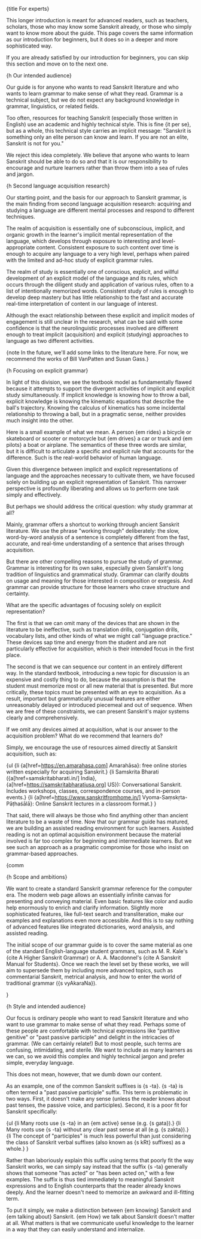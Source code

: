 {title For experts}

This longer introduction is meant for advanced readers, such as teachers,
scholars, those who may know some Sanskrit already, or those who simply want to
know more about the guide. This page covers the same information as our
introduction for beginners, but it does so in a deeper and more sophisticated
way. 

If you are already satisfied by our introduction for beginners, you can skip
this section and move on to the next one.


{h Our intended audience}

Our guide is for anyone who wants to read Sanskrit literature and who wants to
learn grammar to make sense of what they read. Grammar is a technical subject,
but we do not expect any background knowledge in grammar, linguistics, or
related fields.

Too often, resources for teaching Sanskrit (especially those written in
English) use an academic and highly technical style. This is fine {it per
se}, but as a whole, this technical style carries an implicit message:
"Sanskrit is something only an elite person can know and learn. If you are not
an elite, Sanskrit is not for you."

We reject this idea completely. We believe that anyone who wants to learn
Sanskrit should be able to do so and that it is our responsibility to
encourage and nurture learners rather than throw them into a sea of rules and
jargon.


{h Second language acquisition research}

Our starting point, and the basis for our approach to Sanskrit grammar, is the
main finding from second language acquisition research: acquiring and studying
a language are different mental processes and respond to different techniques.

The realm of acquisition is essentially one of subconscious, implicit, and
organic growth in the learner's implicit mental representation of the language,
which develops through exposure to interesting and level-appropriate content.
Consistent exposure to such content over time is enough to acquire any language
to a very high level, perhaps when paired with the limited and ad-hoc study of
explicit grammar rules.

The realm of study is essentially one of conscious, explicit, and willful
development of an explicit model of the language and its rules, which occurs
through the diligent study and application of various rules, often to a list of
intentionally memorized words. Consistent study of rules is enough to develop
deep mastery but has little relationship to the fast and accurate real-time
interpretation of content in our language of interest.

Although the exact relationship between these explicit and implicit modes of
engagement is still unclear in the research, what can be said with some
confidence is that the neurolinguistic processes involved are different enough
to treat implicit (acquisition) and explicit (studying) approaches to language
as two different activities.

{note In the future, we'll add some links to the literature here. For now, we
recommend the works of Bill VanPatten and Susan Gass.}


{h Focusing on explicit grammar}

In light of this division, we see the textbook model as fundamentally flawed
because it attempts to support the divergent activities of implicit and
explicit study simultaneously. If implicit knowledge is knowing how to throw a
ball, explicit knowledge is knowing the kinematic equations that describe the
ball's trajectory. Knowing the calculus of kinematics has some incidental
relationship to throwing a ball, but in a pragmatic sense, neither provides
much insight into the other.

Here is a small example of what we mean. A person {em rides} a bicycle or
skateboard or scooter or motorcycle but {em drives} a car or truck and {em
pilots} a boat or airplane. The semantics of these three words are similar, but
it is difficult to articulate a specific and explicit rule that accounts for
the difference. Such is the real-world behavior of human language.

Given this divergence between implicit and explicit representations of language
and the approaches necessary to cultivate them, we have focused solely on
building up an explicit representation of Sanskrit. This narrower perspective
is profoundly liberating and allows us to perform one task simply and
effectively.

But perhaps we should address the critical question: why study grammar at all?

Mainly, grammar offers a shortcut to working through ancient Sanskrit
literature. We use the phrase "working through" deliberately: the slow,
word-by-word analysis of a sentence is completely different from the fast,
accurate, and real-time understanding of a sentence that arises through
acquisition.

But there are other compelling reasons to pursue the study of grammar. Grammar
is interesting for its own sake, especially given Sanskrit's long tradition of
linguistics and grammatical study. Grammar can clarify doubts on usage and
meaning for those interested in composition or exegesis. And grammar can
provide structure for those learners who crave structure and certainty.

What are the specific advantages of focusing solely on explicit representation?

The first is that we can omit many of the devices that are shown in the
literature to be ineffective, such as translation drills, conjugation drills,
vocabulary lists, and other kinds of what we might call "language practice."
These devices sap time and energy from the student and are not particularly
effective for acquisition, which is their intended focus in the first place.

The second is that we can sequence our content in an entirely different way.
In the standard textbook, introducing a new topic for discussion is an
expensive and costly thing to do, because the assumption is that the student
must memorize most or all new material that is presented. But more critically,
these topics must be presented with an eye to acquisition. As a result,
important but grammatically unusual features are either unreasonably delayed or
introduced piecemeal and out of sequence. When we are free of these
constraints, we can present Sanskrit's major systems clearly and
comprehensively.

If we omit any devices aimed at acquisition, what is our answer to the
acquisition problem? What do we recommend that learners do?

Simply, we encourage the use of resources aimed directly at Sanskrit
acquisition, such as:

{ul
    {li {a[href=https://en.amarahasa.com] Amarahāsa}: free online stories
    written especially for acquiring Sanskrit.}
    {li Samskrita Bharati ({a[href=samskritabharati.in/] India},
    {a[href=https://samskritabharatiusa.org] US}): Conversational Sanskrit.
    Includes workshops, classes, correspondence courses, and in-person events.}
    {li {a[href=https://www.sanskritfromhome.in/] Vyoma-Saṃskṛta-Pāṭhaśālā}:
    Online Sanskrit lectures in a classroom format.}
}

That said, there will always be those who find anything other than ancient
literature to be a waste of time. Now that our grammar guide has matured, we
are building an assisted reading environment for such learners. Assisted
reading is not an optimal acquisition environment because the material involved
is far too complex for beginning and intermediate learners. But we see such an
approach as a pragmatic compromise for those who insist on grammar-based
approaches.

{comm

{h Scope and ambitions}

We want to create a standard Sanskrit grammar reference for the computer era.
The modern web page allows an essentially infinite canvas for presenting and
conveying material. Even basic features like color and audio help enormously to
enrich and clarify information. Slightly more sophisticated features, like
full-text search and transliteration, make our examples and explanations even
more accessible. And this is to say nothing of advanced features like
integrated dictionaries, word analysis, and assisted reading.

The initial scope of our grammar guide is to cover the same material as one of
the standard English-language student grammars, such as M. R. Kale's {cite A
Higher Sanskrit Grammar} or A. A. Macdonnel's {cite A Sanskrit Manual for
Students}. Once we reach the level set by these works, we will aim to supersede
them by including more advanced topics, such as commentarial Sanskrit, metrical
analysis, and how to enter the world of traditional grammar ({s vyAkaraNa}).

}

{h Style and intended audience}

Our focus is ordinary people who want to read Sanskrit literature and who want
to use grammar to make sense of what they read. Perhaps some of these people
are comfortable with technical expressions like "partitive genitive" or "past
passive participle" and delight in the intricacies of grammar. (We can
certainly relate!) But to most people, such terms are confusing, intimidating,
and sterile. We want to include as many learners as we can, so we avoid this
complex and highly technical jargon and prefer simple, everyday language.

This does not mean, however, that we dumb down our content.

As an example, one of the common Sanskrit suffixes is {s -ta}. {s -ta} is often
termed a "past passive participle" suffix. This term is problematic in two
ways. First, it doesn't make any sense (unless the reader knows about past
tenses, the passive voice, and participles). Second, it is a poor fit for
Sanskrit specifically:

{ul
{li Many roots use {s -ta} in an {em active} sense (e.g. {s gata}).}
{li Many roots use {s -ta} without any clear past sense at all (e.g. {s zakta}).}
{li The concept of "participles" is much less powerful than just considering the class of Sanskrit verbal suffixes (also known as {s kRt} suffixes) as a whole.}
}

Rather than laboriously explain this suffix using terms that poorly fit the
way Sanskrit works, we can simply say instead that the suffix {s -ta} generally
shows that someone "has acted" or "has been acted on," with a few examples. The
suffix is thus tied immediately to meaningful Sanskrit expressions and to
English counterparts that the reader already knows deeply. And the learner
doesn't need to memorize an awkward and ill-fitting term. 

To put it simply, we make a distinction between {em knowing} Sanskrit and {em
talking about} Sanskrit. {em How} we talk about Sanskrit doesn't matter at all.
What matters is that we communicate useful knowledge to the learner in a way
that they can easily understand and internalize.
